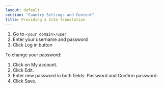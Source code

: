 ```yaml
---
layout: default
section: "Country Settings and Content"
title: Providing a Site Translation
---
```


1. Go to `<your domain>/user`
2. Enter your username and  password
3. Click Log in button


To change your password:
1. Click on My account.
2. Click Edit.
3. Enter new password in both fields: Password and Confirm password.
4. Click Save.
